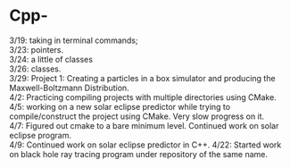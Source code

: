 # Cpp-

3/19: taking in terminal commands;  
3/23: pointers.   
3/24: a little of classes  
3/26: classes.   
3/29: Project 1: Creating a particles in a box simulator and producing the Maxwell-Boltzmann Distribution.  
4/2: Practicing compiling projects with multiple directories using CMake.  
4/5: working on a new solar eclipse predictor while trying to compile/construct the project using CMake. Very slow progress on it.  
4/7: Figured out cmake to a bare minimum level. Continued work on solar eclipse program.  
4/9: Continued work on solar eclipse predictor in C++. 
4/22: Started work on black hole ray tracing program under repository of the same name.  
